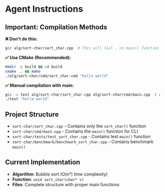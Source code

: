 # Agent Instructions

## Important: Compilation Methods

**❌ Don't do this:**
```bash
gcc alg/sort-char/sort_char.cpp  # This will fail - no main() function
```

**✅ Use CMake (Recommended):**
```bash
mkdir -p build && cd build
cmake .. && make
./alg/sort-char/cmd/sort_char-cmd "hello world"
```

**✅ Manual compilation with main:**
```bash
gcc -o test alg/sort-char/sort_char.cpp alg/sort-char/cmd/main.cpp -I alg/sort-char
./test "hello world"
```

## Project Structure

- `sort-char/sort_char.cpp` - Contains only the `sort_char()` function
- `sort-char/cmd/main.cpp` - Contains the `main()` function for CLI
- `sort-char/tests/test_sort_char.cpp` - Contains test `main()` function
- `sort-char/benchmark/benchmark_sort_char.cpp` - Contains benchmark `main()`

## Current Implementation

- **Algorithm**: Bubble sort (O(n²) time complexity)
- **Function**: `void sort_char(char* v)`
- **Files**: Complete structure with proper main functions

